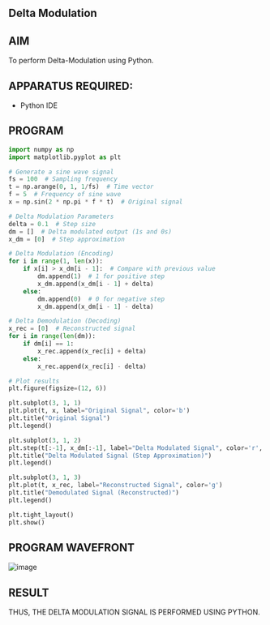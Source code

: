 ## Delta Modulation  

## AIM  
To perform Delta-Modulation using Python.  

## APPARATUS REQUIRED:  
- Python IDE  

## PROGRAM  
```python
import numpy as np
import matplotlib.pyplot as plt

# Generate a sine wave signal
fs = 100  # Sampling frequency
t = np.arange(0, 1, 1/fs)  # Time vector
f = 5  # Frequency of sine wave
x = np.sin(2 * np.pi * f * t)  # Original signal

# Delta Modulation Parameters
delta = 0.1  # Step size
dm = []  # Delta modulated output (1s and 0s)
x_dm = [0]  # Step approximation

# Delta Modulation (Encoding)
for i in range(1, len(x)):
    if x[i] > x_dm[i - 1]:  # Compare with previous value
        dm.append(1)  # 1 for positive step
        x_dm.append(x_dm[i - 1] + delta)
    else:
        dm.append(0)  # 0 for negative step
        x_dm.append(x_dm[i - 1] - delta)

# Delta Demodulation (Decoding)
x_rec = [0]  # Reconstructed signal
for i in range(len(dm)):
    if dm[i] == 1:
        x_rec.append(x_rec[i] + delta)
    else:
        x_rec.append(x_rec[i] - delta)

# Plot results
plt.figure(figsize=(12, 6))

plt.subplot(3, 1, 1)
plt.plot(t, x, label="Original Signal", color='b')
plt.title("Original Signal")
plt.legend()

plt.subplot(3, 1, 2)
plt.step(t[:-1], x_dm[:-1], label="Delta Modulated Signal", color='r', where='post')
plt.title("Delta Modulated Signal (Step Approximation)")
plt.legend()

plt.subplot(3, 1, 3)
plt.plot(t, x_rec, label="Reconstructed Signal", color='g')
plt.title("Demodulated Signal (Reconstructed)")
plt.legend()

plt.tight_layout()
plt.show()
```

## PROGRAM WAVEFRONT  
![image](https://github.com/user-attachments/assets/60e00c5e-16fc-4c19-8726-87e203aaa14d)  

## RESULT  
THUS, THE DELTA MODULATION SIGNAL IS PERFORMED USING PYTHON.

